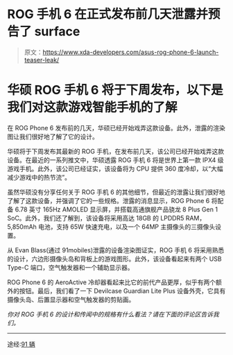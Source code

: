 # ROG 手机 6 在正式发布前几天泄露并预告了 surface

> 原文：<https://www.xda-developers.com/asus-rog-phone-6-launch-teaser-leak/>

# 华硕 ROG 手机 6 将于下周发布，以下是我们对这款游戏智能手机的了解

在 ROG Phone 6 发布前的几天，华硕已经开始戏弄这款设备。此外，泄露的渲染图让我们很好地了解了它的设计。

华硕将于下周发布其最新的 ROG 手机，在发布前几天，该公司已经开始戏弄这款设备。在最近的一系列推文中，华硕透露 ROG 手机 6 将是世界上第一款 IPX4 级游戏手机。此外，该公司已经证实，该设备将为 CPU 提供 360 度冷却，以“大幅减少游戏中的热节流”。

虽然华硕没有分享任何关于 ROG 手机 6 的其他细节，但最近的泄露让我们很好地了解了这款设备，并强调了它的一些规格。泄露的消息显示，ROG Phone 6 将配备 6.78 英寸 165Hz AMOLED 显示屏，并搭载高通旗舰产品骁龙 8 Plus Gen 1 SoC。此外，我们还了解到，该设备将采用高达 18GB 的 LPDDR5 RAM，5,850mAh 电池，支持 65W 快速充电，以及一个 64MP 主摄像头的三摄像头设置。

从 Evan Blass(通过 91mobiles)泄露的设备渲染图证实，ROG 手机 6 将采用熟悉的设计，六边形摄像头岛和背板上的游戏图形。此外，该设备看起来有两个 USB Type-C 端口，空气触发器和一个辅助显示器。

ROG Phone 6 的 AeroActive 冷却器看起来比它的前代产品更厚，似乎有两个额外的按钮。最后，我们看了一下 Devilcase Guardian Lite Plus 设备外壳，它具有摄像头岛、后置显示器和空气触发器的剪贴画。

*你对 ROG 手机 6 的设计和传闻中的规格有什么看法？请在下面的评论区告诉我们。*

* * *

途经:[91 辆](https://www.91mobiles.com/hub/exclusive-asus-rog-phone-6-breaks-cover-accessories-in-tow/)
